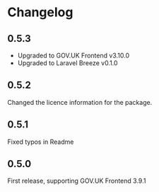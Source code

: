# Changelog

## 0.5.3

- Upgraded to GOV.UK Frontend v3.10.0
- Upgraded to Laravel Breeze v0.1.0

## 0.5.2

Changed the licence information for the package.

## 0.5.1

Fixed typos in Readme

## 0.5.0

First release, supporting GOV.UK Frontend 3.9.1
